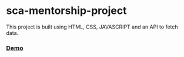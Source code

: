 # sca-mentorship-project
This project is built using HTML, CSS, JAVASCRIPT and an API to fetch data.

### [Demo](https://covid19-tracker-d32e61.netlify.app)
